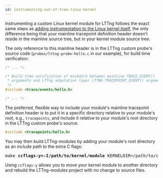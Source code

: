 ```yaml
---
id: instrumenting-out-of-tree-linux-kernel
---
```


Instrumenting a custom Linux kernel module for LTTng follows the exact
same steps as
[adding instrumentation to the Linux kernel itself](#doc-instrumenting-linux-kernel-itself),
the only difference being that your mainline tracepoint definition
header doesn't reside in the mainline source tree, but in your
kernel module source tree.

The only reference to this mainline header is in the LTTng custom
probe's source code (`probes/lttng-probe-hello.c` in our example), for
build time verification:

~~~ c
/* ... */

/* Build time verification of mismatch between mainline TRACE_EVENT()
 * arguments and LTTng adaptation layer LTTNG_TRACEPOINT_EVENT() arguments.
 */
#include <trace/events/hello.h>

/* ... */
~~~

The preferred, flexible way to include your module's mainline
tracepoint definition header is to put it in a specific directory
relative to your module's root, e.g., `tracepoints`, and include it
relative to your module's root directory in the LTTng custom probe's
source:

~~~ c
#include <tracepoints/hello.h>
~~~

You may then build LTTng-modules by adding your module's root
directory as an include path to the extra C flags:

<pre class="term">
make <strong>ccflags-y=-I/path/to/kernel/module</strong> KERNELDIR=/path/to/custom/linux
</pre>

Using `ccflags-y` allows you to move your kernel module to another
directory and rebuild the LTTng-modules project with no change to
source files.
